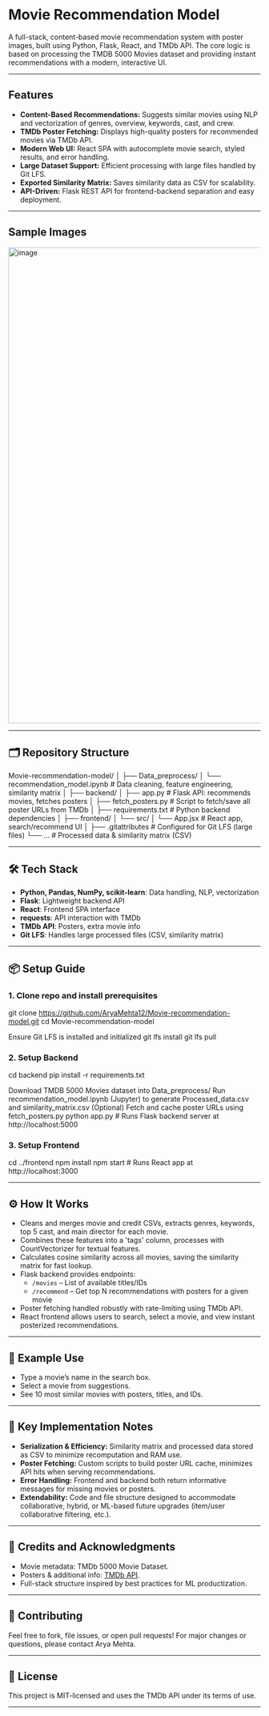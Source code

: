 # Movie Recommendation Model

A full-stack, content-based movie recommendation system with poster images, built using Python, Flask, React, and TMDb API. The core logic is based on processing the TMDB 5000 Movies dataset and providing instant recommendations with a modern, interactive UI.

---

##  Features

- **Content-Based Recommendations:** Suggests similar movies using NLP and vectorization of genres, overview, keywords, cast, and crew.
- **TMDb Poster Fetching:** Displays high-quality posters for recommended movies via TMDb API.
- **Modern Web UI:** React SPA with autocomplete movie search, styled results, and error handling.
- **Large Dataset Support:** Efficient processing with large files handled by Git LFS.
- **Exported Similarity Matrix:** Saves similarity data as CSV for scalability.
- **API-Driven:** Flask REST API for frontend-backend separation and easy deployment.

---
##  Sample Images

<img width="1912" height="951" alt="image" src="https://github.com/user-attachments/assets/21833e0a-5c5f-4c56-8c57-744731f9a3d6" />

---
## 🗂️ Repository Structure

Movie-recommendation-model/
│
├── Data_preprocess/
│ └── recommendation_model.ipynb # Data cleaning, feature engineering, similarity matrix
│
├── backend/
│ ├── app.py # Flask API: recommends movies, fetches posters
│ ├── fetch_posters.py # Script to fetch/save all poster URLs from TMDb
│ ├── requirements.txt # Python backend dependencies
│
├── frontend/
│ └── src/
│ └── App.jsx # React app, search/recommend UI
│
├── .gitattributes # Configured for Git LFS (large files)
└── ... # Processed data & similarity matrix (CSV)

---

## 🛠️ Tech Stack

- **Python, Pandas, NumPy, scikit-learn**: Data handling, NLP, vectorization
- **Flask**: Lightweight backend API
- **React**: Frontend SPA interface
- **requests**: API interaction with TMDb
- **TMDb API**: Posters, extra movie info
- **Git LFS**: Handles large processed files (CSV, similarity matrix)

---

## 📦 Setup Guide

### 1. Clone repo and install prerequisites

git clone https://github.com/AryaMehta12/Movie-recommendation-model.git
cd Movie-recommendation-model

Ensure Git LFS is installed and initialized
git lfs install
git lfs pull

### 2. Setup Backend

cd backend
pip install -r requirements.txt

Download TMDB 5000 Movies dataset into Data_preprocess/
Run recommendation_model.ipynb (Jupyter) to generate Processed_data.csv and similarity_matrix.csv
(Optional) Fetch and cache poster URLs using fetch_posters.py
python app.py # Runs Flask backend server at http://localhost:5000


### 3. Setup Frontend

cd ../frontend
npm install
npm start # Runs React app at http://localhost:3000

---

## ⚙️ How It Works

- Cleans and merges movie and credit CSVs, extracts genres, keywords, top 5 cast, and main director for each movie.
- Combines these features into a 'tags' column, processes with CountVectorizer for textual features.
- Calculates cosine similarity across all movies, saving the similarity matrix for fast lookup.
- Flask backend provides endpoints:
    - `/movies` – List of available titles/IDs
    - `/recommend` – Get top N recommendations with posters for a given movie
- Poster fetching handled robustly with rate-limiting using TMDb API.
- React frontend allows users to search, select a movie, and view instant posterized recommendations.

---

## 📝 Example Use

- Type a movie’s name in the search box.
- Select a movie from suggestions.
- See 10 most similar movies with posters, titles, and IDs.

---

## 🧩 Key Implementation Notes

- **Serialization & Efficiency:** Similarity matrix and processed data stored as CSV to minimize recomputation and RAM use.
- **Poster Fetching:** Custom scripts to build poster URL cache, minimizes API hits when serving recommendations.
- **Error Handling:** Frontend and backend both return informative messages for missing movies or posters.
- **Extendability:** Code and file structure designed to accommodate collaborative, hybrid, or ML-based future upgrades (item/user collaborative filtering, etc.).

---

## 📃 Credits and Acknowledgments

- Movie metadata: TMDb 5000 Movie Dataset.
- Posters & additional info: [TMDb API](https://www.themoviedb.org/documentation/api).
- Full-stack structure inspired by best practices for ML productization.

---

## 🙋 Contributing

Feel free to fork, file issues, or open pull requests! For major changes or questions, please contact Arya Mehta.

---

## 🏁 License

This project is MIT-licensed and uses the TMDb API under its terms of use.

---

